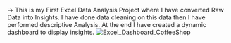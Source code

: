 -> This is my First Excel Data Analysis Project where I have converted Raw Data into Insights. 
I have done data cleaning on this data then I have performed descriptive Analysis. At the end I have created a dynamic dashboard to display insights.
![Excel_Dashboard_CoffeeShop](https://github.com/user-attachments/assets/4eddcc28-ac4f-47ee-9437-796a6c9f88c5)
